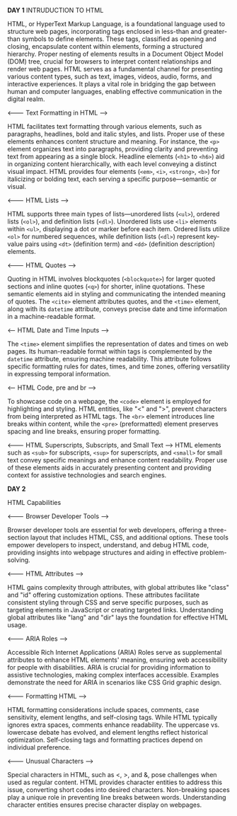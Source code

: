 **DAY 1** 
INTRUDUCTION TO HTML

HTML, or HyperText Markup Language, is a foundational language used to structure web pages, incorporating tags enclosed in less-than and greater-than symbols to define elements. These tags, classified as opening and closing, encapsulate content within elements, forming a structured hierarchy. Proper nesting of elements results in a Document Object Model (DOM) tree, crucial for browsers to interpret content relationships and render web pages. HTML serves as a fundamental channel for presenting various content types, such as text, images, videos, audio, forms, and interactive experiences. It plays a vital role in bridging the gap between human and computer languages, enabling effective communication in the digital realm.

<--- Text Formatting in HTML -->

HTML facilitates text formatting through various elements, such as paragraphs, headlines, bold and italic styles, and lists. Proper use of these elements enhances content structure and meaning. For instance, the `<p>` element organizes text into paragraphs, providing clarity and preventing text from appearing as a single block. Headline elements (`<h1>` to `<h6>`) aid in organizing content hierarchically, with each level conveying a distinct visual impact. HTML provides four elements (`<em>`, `<i>`, `<strong>`, `<b>`) for italicizing or bolding text, each serving a specific purpose—semantic or visual.

<--- HTML Lists -->

HTML supports three main types of lists—unordered lists (`<ul>`), ordered lists (`<ol>`), and definition lists (`<dl>`). Unordered lists use `<li>` elements within `<ul>`, displaying a dot or marker before each item. Ordered lists utilize `<ol>` for numbered sequences, while definition lists (`<dl>`) represent key-value pairs using `<dt>` (definition term) and `<dd>` (definition description) elements.

<--- HTML Quotes -->

Quoting in HTML involves blockquotes (`<blockquote>`) for larger quoted sections and inline quotes (`<q>`) for shorter, inline quotations. These semantic elements aid in styling and communicating the intended meaning of quotes. The `<cite>` element attributes quotes, and the `<time>` element, along with its `datetime` attribute, conveys precise date and time information in a machine-readable format.

<-- HTML Date and Time Inputs -->

The `<time>` element simplifies the representation of dates and times on web pages. Its human-readable format within tags is complemented by the `datetime` attribute, ensuring machine readability. This attribute follows specific formatting rules for dates, times, and time zones, offering versatility in expressing temporal information.

<-- HTML Code, pre and br -->

To showcase code on a webpage, the `<code>` element is employed for highlighting and styling. HTML entities, like "&lt;" and "&gt;", prevent characters from being interpreted as HTML tags. The `<br>` element introduces line breaks within content, while the `<pre>` (preformatted) element preserves spacing and line breaks, ensuring proper formatting.

<--- HTML Superscripts, Subscripts, and Small Text -->
HTML elements such as `<sub>` for subscripts, `<sup>` for superscripts, and `<small>` for small text convey specific meanings and enhance content readability. Proper use of these elements aids in accurately presenting content and providing context for assistive technologies and search engines.

**DAY 2**

HTML Capabilities

<--- Browser Developer Tools -->

Browser developer tools are essential for web developers, offering a three-section layout that includes HTML, CSS, and additional options. These tools empower developers to inspect, understand, and debug HTML code, providing insights into webpage structures and aiding in effective problem-solving.

<--- HTML Attributes -->

HTML gains complexity through attributes, with global attributes like "class" and "id" offering customization options. These attributes facilitate consistent styling through CSS and serve specific purposes, such as targeting elements in JavaScript or creating targeted links. Understanding global attributes like "lang" and "dir" lays the foundation for effective HTML usage.

<--- ARIA Roles -->

Accessible Rich Internet Applications (ARIA) Roles serve as supplemental attributes to enhance HTML elements' meaning, ensuring web accessibility for people with disabilities. ARIA is crucial for providing information to assistive technologies, making complex interfaces accessible. Examples demonstrate the need for ARIA in scenarios like CSS Grid graphic design.

<--- Formatting HTML -->

HTML formatting considerations include spaces, comments, case sensitivity, element lengths, and self-closing tags. While HTML typically ignores extra spaces, comments enhance readability. The uppercase vs. lowercase debate has evolved, and element lengths reflect historical optimization. Self-closing tags and formatting practices depend on individual preference.

<--- Unusual Characters -->

Special characters in HTML, such as <, >, and &, pose challenges when used as regular content. HTML provides character entities to address this issue, converting short codes into desired characters. Non-breaking spaces play a unique role in preventing line breaks between words. Understanding character entities ensures precise character display on webpages.


